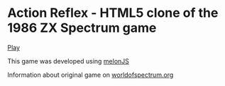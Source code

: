 Action Reflex - HTML5 clone of the 1986 ZX Spectrum game
=============================================================================

[Play](http://newagebegins.github.com/ActionReflex/ActionReflex.html)

This game was developed using [melonJS](http://melonjs.org/)

Information about original game on [worldofspectrum.org](http://www.worldofspectrum.org/infoseekid.cgi?id=0000078)
